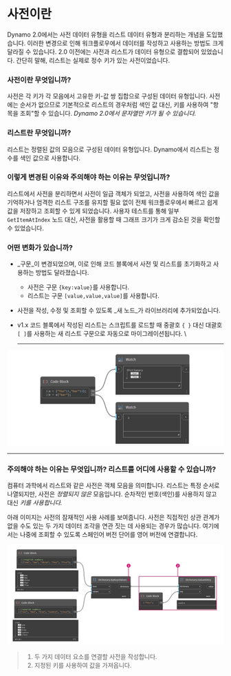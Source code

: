 # 사전이란

Dynamo 2.0에서는 사전 데이터 유형을 리스트 데이터 유형과 분리하는 개념을 도입했습니다. 이러한 변경으로 인해 워크플로우에서 데이터를 작성하고 사용하는 방법도 크게 달라질 수 있습니다. 2.0 이전에는 사전과 리스트가 데이터 유형으로 결합되어 있었습니다. 간단히 말해, 리스트는 실제로 정수 키가 있는 사전이었습니다.

### **사전이란 무엇입니까?**

사전은 각 키가 각 모음에서 고유한 키-값 쌍 집합으로 구성된 데이터 유형입니다. 사전에는 순서가 없으므로 기본적으로 리스트의 경우처럼 색인 값 대신, 키를 사용하여 "항목을 조회"할 수 있습니다. _Dynamo 2.0에서 문자열만 키가 될 수 있습니다._

### **리스트란 무엇입니까?**

리스트는 정렬된 값의 모음으로 구성된 데이터 유형입니다. Dynamo에서 리스트는 정수를 색인 값으로 사용합니다.

### **이렇게 변경된 이유와 주의해야 하는 이유는 무엇입니까?**

리스트에서 사전을 분리하면서 사전이 일급 객체가 되었고, 사전을 사용하여 색인 값을 기억하거나 엄격한 리스트 구조를 유지할 필요 없이 전체 워크플로우에서 빠르고 쉽게 값을 저장하고 조회할 수 있게 되었습니다. 사용자 테스트를 통해 일부 `GetItemAtIndex` 노드 대신, 사전을 활용할 때 그래프 크기가 크게 감소된 것을 확인할 수 있었습니다.

### **어떤 변화가 있습니까?**

* _구문_이 변경되었으며, 이로 인해 코드 블록에서 사전 및 리스트를 초기화하고 사용하는 방법도 달라졌습니다.
  * 사전은 구문 `{key:value}`를 사용합니다.
  * 리스트는 구문 `[value,value,value]`를 사용합니다.
* 사전을 작성, 수정 및 조회할 수 있도록 _새 노드_가 라이브러리에 추가되었습니다.
*   v1.x 코드 블록에서 작성된 리스트는 스크립트를 로드할 때 중괄호 `{ }` 대신 대괄호 `[ ]`를 사용하는 새 리스트 구문으로 자동으로 마이그레이션됩니다. \\

    ***

![](../images/5-5/1/whatisadictionary-whatarethechanges(1).jpg)

***

### **주의해야 하는 이유는 무엇입니까? 리스트를 어디에 사용할 수 있습니까?**

컴퓨터 과학에서 리스트와 같은 사전은 객체 모음을 의미합니다. 리스트는 특정 순서로 나열되지만, 사전은 _정렬되지 않은_ 모음입니다. 순차적인 번호(색인)를 사용하지 않고 대신 _키를 사용합니다._

아래 이미지는 사전의 잠재적인 사용 사례를 보여줍니다. 사전은 직접적인 상관 관계가 없을 수도 있는 두 가지 데이터 조각을 연관 짓는 데 사용되는 경우가 많습니다. 여기에서는 나중에 조회할 수 있도록 스페인어 버전 단어를 영어 버전에 연결합니다.

![](../images/5-5/1/whatisadictionary-whatwouldyouusethesefor.jpg)

> 1. 두 가지 데이터 요소를 연결할 사전을 작성합니다.
> 2. 지정된 키를 사용하여 값을 가져옵니다.
